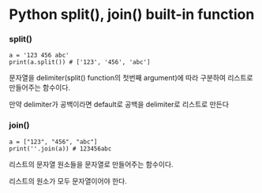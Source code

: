 <h1>Python split(), join() built-in function</h1>

<h3>split()</h3>

```
a = '123 456 abc'
print(a.split()) # ['123', '456', 'abc']
```

<p>문자열을 delimiter(split() function의 첫번째 argument)에 따라 구분하여 리스트로 만들어주는 함수이다.</p>
<p>만약 delimiter가 공백이라면 default로 공백을 delimiter로 리스트로 만든다</p>

<h3>join()</h3>

```
a = ["123", "456", "abc"]
print(''.join(a)) # 123456abc
```

<p>리스트의 문자열 원소들을 문자열로 만들어주는 함수이다.</p>
<p>리스트의 원소가 모두 문자열이어야 한다.</p>
